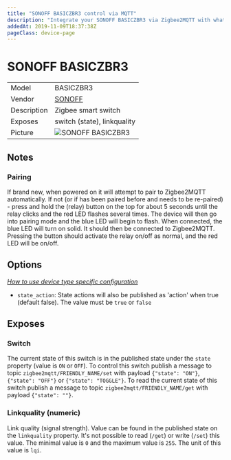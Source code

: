 ```yaml
---
title: "SONOFF BASICZBR3 control via MQTT"
description: "Integrate your SONOFF BASICZBR3 via Zigbee2MQTT with whatever smart home infrastructure you are using without the vendor's bridge or gateway."
addedAt: 2019-11-09T18:37:38Z
pageClass: device-page
---
```


<!-- !!!! -->
<!-- ATTENTION: This file is auto-generated through docgen! -->
<!-- You can only edit the "Notes"-Section between the two comment lines "Notes BEGIN" and "Notes END". -->
<!-- Do not use h1 or h2 heading within "## Notes"-Section. -->
<!-- !!!! -->

# SONOFF BASICZBR3

|     |     |
|-----|-----|
| Model | BASICZBR3  |
| Vendor  | [SONOFF](/supported-devices/#v=SONOFF)  |
| Description | Zigbee smart switch |
| Exposes | switch (state), linkquality |
| Picture | ![SONOFF BASICZBR3](https://www.zigbee2mqtt.io/images/devices/BASICZBR3.jpg) |


<!-- Notes BEGIN: You can edit here. Add "## Notes" headline if not already present. -->
## Notes


### Pairing
If brand new, when powered on it will attempt to pair to Zigbee2MQTT automatically. If not (or if has been paired before and needs to be re-paired) - press and hold the (relay) button on the top for about 5 seconds until the relay clicks and the red LED flashes several times. The device will then go into pairing mode and the blue LED will begin to flash. When connected, the blue LED will turn on solid. It should then be connected to Zigbee2MQTT. Pressing the button should activate the relay on/off as normal, and the red LED will be on/off.
<!-- Notes END: Do not edit below this line -->



## Options
*[How to use device type specific configuration](../guide/configuration/devices-groups.md#specific-device-options)*

* `state_action`: State actions will also be published as 'action' when true (default false). The value must be `true` or `false`


## Exposes

### Switch 
The current state of this switch is in the published state under the `state` property (value is `ON` or `OFF`).
To control this switch publish a message to topic `zigbee2mqtt/FRIENDLY_NAME/set` with payload `{"state": "ON"}`, `{"state": "OFF"}` or `{"state": "TOGGLE"}`.
To read the current state of this switch publish a message to topic `zigbee2mqtt/FRIENDLY_NAME/get` with payload `{"state": ""}`.

### Linkquality (numeric)
Link quality (signal strength).
Value can be found in the published state on the `linkquality` property.
It's not possible to read (`/get`) or write (`/set`) this value.
The minimal value is `0` and the maximum value is `255`.
The unit of this value is `lqi`.


